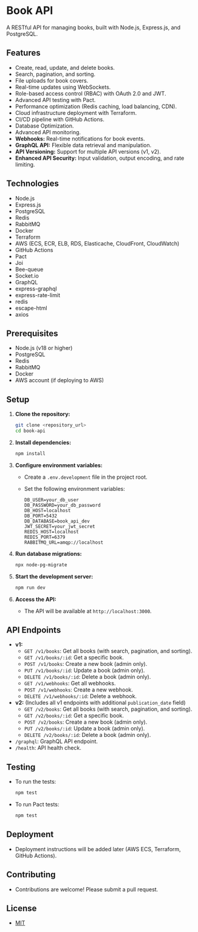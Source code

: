 # Book API

A RESTful API for managing books, built with Node.js, Express.js, and PostgreSQL.

## Features

-   Create, read, update, and delete books.
-   Search, pagination, and sorting.
-   File uploads for book covers.
-   Real-time updates using WebSockets.
-   Role-based access control (RBAC) with OAuth 2.0 and JWT.
-   Advanced API testing with Pact.
-   Performance optimization (Redis caching, load balancing, CDN).
-   Cloud infrastructure deployment with Terraform.
-   CI/CD pipeline with GitHub Actions.
-   Database Optimization.
-   Advanced API monitoring.
-   **Webhooks:** Real-time notifications for book events.
-   **GraphQL API:** Flexible data retrieval and manipulation.
-   **API Versioning:** Support for multiple API versions (v1, v2).
-   **Enhanced API Security:** Input validation, output encoding, and rate limiting.

## Technologies

-   Node.js
-   Express.js
-   PostgreSQL
-   Redis
-   RabbitMQ
-   Docker
-   Terraform
-   AWS (ECS, ECR, ELB, RDS, Elasticache, CloudFront, CloudWatch)
-   GitHub Actions
-   Pact
-   Joi
-   Bee-queue
-   Socket.io
-   GraphQL
-   express-graphql
-   express-rate-limit
-   redis
-   escape-html
-   axios

## Prerequisites

-   Node.js (v18 or higher)
-   PostgreSQL
-   Redis
-   RabbitMQ
-   Docker
-   AWS account (if deploying to AWS)

## Setup

1.  **Clone the repository:**

    ```bash
    git clone <repository_url>
    cd book-api
    ```

2.  **Install dependencies:**

    ```bash
    npm install
    ```

3.  **Configure environment variables:**

    -   Create a `.env.development` file in the project root.
    -   Set the following environment variables:

        ```
        DB_USER=your_db_user
        DB_PASSWORD=your_db_password
        DB_HOST=localhost
        DB_PORT=5432
        DB_DATABASE=book_api_dev
        JWT_SECRET=your_jwt_secret
        REDIS_HOST=localhost
        REDIS_PORT=6379
        RABBITMQ_URL=amqp://localhost
        ```

4.  **Run database migrations:**

    ```bash
    npx node-pg-migrate
    ```

5.  **Start the development server:**

    ```bash
    npm run dev
    ```

6.  **Access the API:**

    -   The API will be available at `http://localhost:3000`.

## API Endpoints

-   **v1:**
    -   `GET /v1/books`: Get all books (with search, pagination, and sorting).
    -   `GET /v1/books/:id`: Get a specific book.
    -   `POST /v1/books`: Create a new book (admin only).
    -   `PUT /v1/books/:id`: Update a book (admin only).
    -   `DELETE /v1/books/:id`: Delete a book (admin only).
    -   `GET /v1/webhooks`: Get all webhooks.
    -   `POST /v1/webhooks`: Create a new webhook.
    -   `DELETE /v1/webhooks/:id`: Delete a webhook.
-   **v2:** (Includes all v1 endpoints with additional `publication_date` field)
    -   `GET /v2/books`: Get all books (with search, pagination, and sorting).
    -   `GET /v2/books/:id`: Get a specific book.
    -   `POST /v2/books`: Create a new book (admin only).
    -   `PUT /v2/books/:id`: Update a book (admin only).
    -   `DELETE /v2/books/:id`: Delete a book (admin only).
-   `/graphql`: GraphQL API endpoint.
-   `/health`: API health check.

## Testing

-   To run the tests:

    ```bash
    npm test
    ```

-   To run Pact tests:

    ```bash
    npm test
    ```

## Deployment

-   Deployment instructions will be added later (AWS ECS, Terraform, GitHub Actions).

## Contributing

-   Contributions are welcome! Please submit a pull request.

## License

-   [MIT](LICENSE)